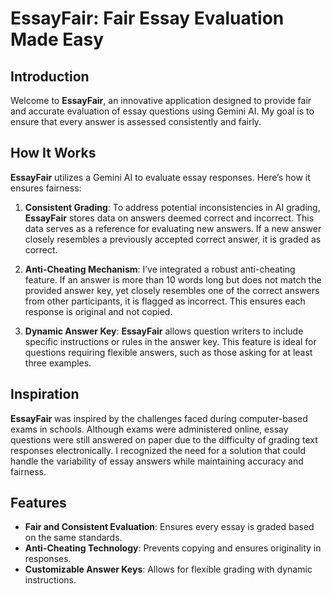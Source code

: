 # EssayFair: Fair Essay Evaluation Made Easy

## Introduction

Welcome to **EssayFair**, an innovative application designed to provide fair and accurate evaluation of essay questions using Gemini AI. My goal is to ensure that every answer is assessed consistently and fairly.

## How It Works

**EssayFair** utilizes a Gemini AI to evaluate essay responses. Here’s how it ensures fairness:

1. **Consistent Grading**: To address potential inconsistencies in AI grading, **EssayFair** stores data on answers deemed correct and incorrect. This data serves as a reference for evaluating new answers. If a new answer closely resembles a previously accepted correct answer, it is graded as correct.

2. **Anti-Cheating Mechanism**: I’ve integrated a robust anti-cheating feature. If an answer is more than 10 words long but does not match the provided answer key, yet closely resembles one of the correct answers from other participants, it is flagged as incorrect. This ensures each response is original and not copied.

3. **Dynamic Answer Key**: **EssayFair** allows question writers to include specific instructions or rules in the answer key. This feature is ideal for questions requiring flexible answers, such as those asking for at least three examples.

## Inspiration

**EssayFair** was inspired by the challenges faced during computer-based exams in schools. Although exams were administered online, essay questions were still answered on paper due to the difficulty of grading text responses electronically. I recognized the need for a solution that could handle the variability of essay answers while maintaining accuracy and fairness.

## Features

- **Fair and Consistent Evaluation**: Ensures every essay is graded based on the same standards.
- **Anti-Cheating Technology**: Prevents copying and ensures originality in responses.
- **Customizable Answer Keys**: Allows for flexible grading with dynamic instructions.
